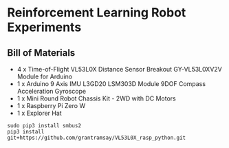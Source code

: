 # Reinforcement Learning Robot Experiments

## Bill of Materials

* 4 x Time-of-Flight VL53L0X Distance Sensor Breakout GY-VL53L0XV2V Module for Arduino
* 1 x Arduino 9 Axis IMU L3GD20 LSM303D Module 9DOF Compass Acceleration Gyroscope
* 1 x Mini Round Robot Chassis Kit - 2WD with DC Motors
* 1 x Raspberry Pi Zero W
* 1 x Explorer Hat

```
sudo pip3 install smbus2
pip3 install git+https://github.com/grantramsay/VL53L0X_rasp_python.git
```
